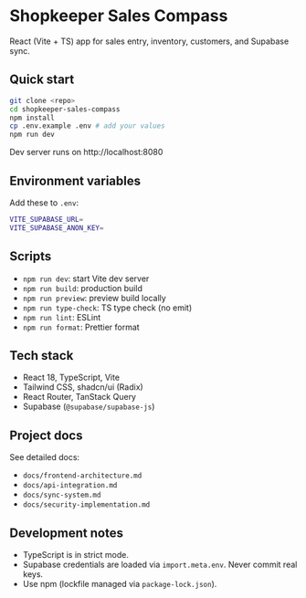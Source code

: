 # Shopkeeper Sales Compass

React (Vite + TS) app for sales entry, inventory, customers, and Supabase sync.

## Quick start

```bash
git clone <repo>
cd shopkeeper-sales-compass
npm install
cp .env.example .env # add your values
npm run dev
```

Dev server runs on http://localhost:8080

## Environment variables

Add these to `.env`:

```bash
VITE_SUPABASE_URL=
VITE_SUPABASE_ANON_KEY=
```

## Scripts

- `npm run dev`: start Vite dev server
- `npm run build`: production build
- `npm run preview`: preview build locally
- `npm run type-check`: TS type check (no emit)
- `npm run lint`: ESLint
- `npm run format`: Prettier format

## Tech stack

- React 18, TypeScript, Vite
- Tailwind CSS, shadcn/ui (Radix)
- React Router, TanStack Query
- Supabase (`@supabase/supabase-js`)

## Project docs

See detailed docs:

- `docs/frontend-architecture.md`
- `docs/api-integration.md`
- `docs/sync-system.md`
- `docs/security-implementation.md`

## Development notes

- TypeScript is in strict mode.
- Supabase credentials are loaded via `import.meta.env`. Never commit real keys.
- Use npm (lockfile managed via `package-lock.json`).
